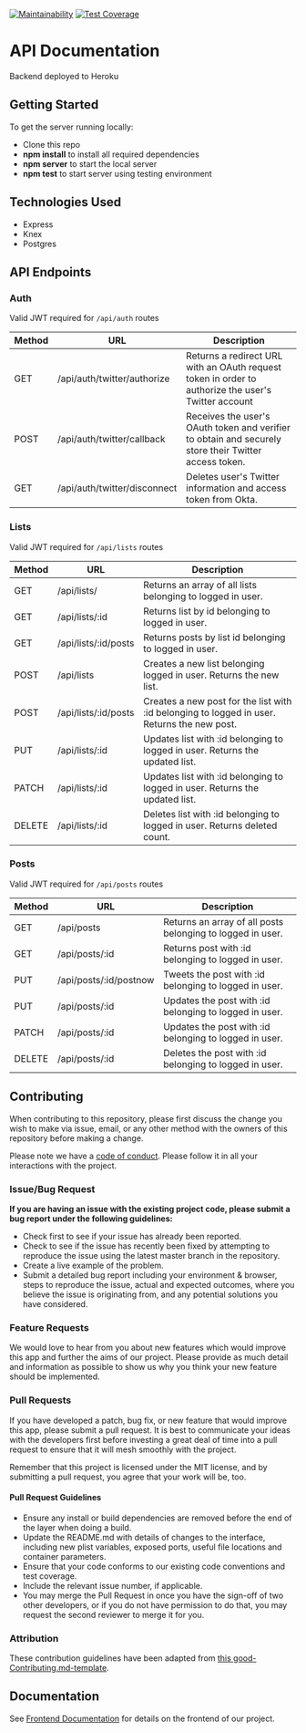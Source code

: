 [![Maintainability](https://api.codeclimate.com/v1/badges/6a2268d17d0fcae99c56/maintainability)](https://codeclimate.com/github/Lambda-School-Labs/social-media-strategy-be/maintainability) [![Test Coverage](https://api.codeclimate.com/v1/badges/6a2268d17d0fcae99c56/test_coverage)](https://codeclimate.com/github/Lambda-School-Labs/social-media-strategy-be/test_coverage)

# API Documentation

Backend deployed to Heroku

## Getting Started

To get the server running locally:

- Clone this repo
- **npm install** to install all required dependencies
- **npm server** to start the local server
- **npm test** to start server using testing environment

## Technologies Used

- Express
- Knex
- Postgres

## API Endpoints

### Auth
Valid JWT required for `/api/auth` routes

| Method | URL                          | Description                                                                                           |
| ------ | ---------------------------- | ----------------------------------------------------------------------------------------------------- |
| GET    | /api/auth/twitter/authorize  | Returns a redirect URL with an OAuth request token in order to authorize the user's Twitter account   |
| POST   | /api/auth/twitter/callback   | Receives the user's OAuth token and verifier to obtain and securely store their Twitter access token. |
| GET    | /api/auth/twitter/disconnect | Deletes user's Twitter information and access token from Okta.                                        |

### Lists
Valid JWT required for `/api/lists` routes

| Method | URL                  | Description                                                                                 |
| ------ | -------------------- | ------------------------------------------------------------------------------------------- |
| GET    | /api/lists/          | Returns an array of all lists belonging to logged in user.                                  |
| GET    | /api/lists/:id       | Returns list by id belonging to logged in user.                                             |
| GET    | /api/lists/:id/posts | Returns posts by list id belonging to logged in user.                                       |
| POST   | /api/lists           | Creates a new list belonging logged in user. Returns the new list.                          |
| POST   | /api/lists/:id/posts | Creates a new post for the list with :id belonging to logged in user. Returns the new post. |
| PUT    | /api/lists/:id       | Updates list with :id belonging to logged in user. Returns the updated list.                |
| PATCH  | /api/lists/:id       | Updates list with :id belonging to logged in user. Returns the updated list.                |
| DELETE | /api/lists/:id       | Deletes list with :id belonging to logged in user. Returns deleted count.                   |

### Posts
Valid JWT required for `/api/posts` routes

| Method | URL                    | Description                                                |
| ------ | ---------------------- | ---------------------------------------------------------- |
| GET    | /api/posts             | Returns an array of all posts belonging to logged in user. |
| GET    | /api/posts/:id         | Returns post with :id belonging to logged in user.         |
| PUT    | /api/posts/:id/postnow | Tweets the post with :id belonging to logged in user.      |
| PUT    | /api/posts/:id         | Updates the post with :id belonging to logged in user.     |
| PATCH  | /api/posts/:id         | Updates the post with :id belonging to logged in user.     |
| DELETE | /api/posts/:id         | Deletes the post with :id belonging to logged in user.     |


## Contributing

When contributing to this repository, please first discuss the change you wish to make via issue, email, or any other method with the owners of this repository before making a change.

Please note we have a [code of conduct](./code_of_conduct.md). Please follow it in all your interactions with the project.

### Issue/Bug Request

**If you are having an issue with the existing project code, please submit a bug report under the following guidelines:**

- Check first to see if your issue has already been reported.
- Check to see if the issue has recently been fixed by attempting to reproduce the issue using the latest master branch in the repository.
- Create a live example of the problem.
- Submit a detailed bug report including your environment & browser, steps to reproduce the issue, actual and expected outcomes, where you believe the issue is originating from, and any potential solutions you have considered.

### Feature Requests

We would love to hear from you about new features which would improve this app and further the aims of our project. Please provide as much detail and information as possible to show us why you think your new feature should be implemented.

### Pull Requests

If you have developed a patch, bug fix, or new feature that would improve this app, please submit a pull request. It is best to communicate your ideas with the developers first before investing a great deal of time into a pull request to ensure that it will mesh smoothly with the project.

Remember that this project is licensed under the MIT license, and by submitting a pull request, you agree that your work will be, too.

#### Pull Request Guidelines

- Ensure any install or build dependencies are removed before the end of the layer when doing a build.
- Update the README.md with details of changes to the interface, including new plist variables, exposed ports, useful file locations and container parameters.
- Ensure that your code conforms to our existing code conventions and test coverage.
- Include the relevant issue number, if applicable.
- You may merge the Pull Request in once you have the sign-off of two other developers, or if you do not have permission to do that, you may request the second reviewer to merge it for you.

### Attribution

These contribution guidelines have been adapted from [this good-Contributing.md-template](https://gist.github.com/PurpleBooth/b24679402957c63ec426).

## Documentation

See [Frontend Documentation](https://github.com/Lambda-School-Labs/social-media-strategy-fe/blob/master/README.md) for details on the frontend of our project.
